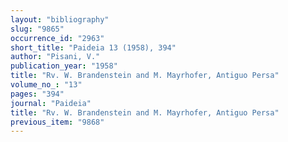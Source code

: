 ```yaml
---
layout: "bibliography"
slug: "9865"
occurrence_id: "2963"
short_title: "Paideia 13 (1958), 394"
author: "Pisani, V."
publication_year: "1958"
title: "Rv. W. Brandenstein and M. Mayrhofer, Antiguo Persa"
volume_no_: "13"
pages: "394"
journal: "Paideia"
title: "Rv. W. Brandenstein and M. Mayrhofer, Antiguo Persa"
previous_item: "9868"
---
```

